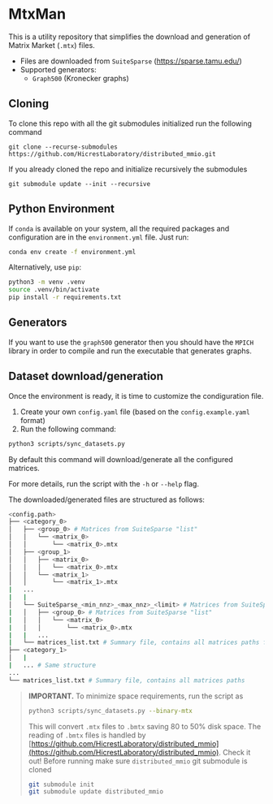 # MtxMan

This is a utility repository that simplifies the download and generation of Matrix Market (`.mtx`) files.

* Files are downloaded from `SuiteSparse` (https://sparse.tamu.edu/)
* Supported generators:
    * `Graph500` (Kronecker graphs)

## Cloning

To clone this repo with all the git submodules initialized run the following command

```
git clone --recurse-submodules https://github.com/HicrestLaboratory/distributed_mmio.git
```

If you already cloned the repo and initialize recursively the submodules

```
git submodule update --init --recursive
```

## Python Environment

If `conda` is available on your system, all the required packages and configuration are in the `environment.yml` file. Just run:

```bash
conda env create -f environment.yml
```

Alternatively, use `pip`:

```bash
python3 -m venv .venv
source .venv/bin/activate
pip install -r requirements.txt
```

## Generators

If you want to use the `graph500` generator then you should have the `MPICH` library in order to compile and run the executable that generates graphs.

## Dataset download/generation

Once the environment is ready, it is time to customize the condiguration file.

1) Create your own `config.yaml` file (based on the `config.example.yaml` format)
2) Run the following command:

```bash
python3 scripts/sync_datasets.py
```

By default this command will download/generate all the configured matrices.

For more details, run the script with the `-h` or `--help` flag.

The downloaded/generated files are structured as follows:

```bash
<config.path>
├── <category_0>
│   ├── <group_0> # Matrices from SuiteSparse "list"
│   │   └── <matrix_0>
│   │       └── <matrix_0>.mtx
│   ├── <group_1>
│   │   ├── <matrix_0>
│   │   │   └── <matrix_0>.mtx
│   │   └── <matrix_1>
│   │       └── <matrix_1>.mtx
|   ...
|   |
│   └── SuiteSparse_<min_nnz>_<max_nnz>_<limit> # Matrices from SuiteSparse "range"
|   │   ├── <group_0> # Matrices from SuiteSparse "list"
|   │   │   └── <matrix_0>
|   │   │       └── <matrix_0>.mtx
|   |   ...
|   └── matrices_list.txt # Summary file, contains all matrices paths for <category_0>
├── <category_1>
│   |
|   ... # Same structure
...
└── matrices_list.txt # Summary file, contains all matrices paths
```

> **IMPORTANT.** To minimize space requirements, run the script as
> ```bash
> python3 scripts/sync_datasets.py --binary-mtx
> ```
> This will convert `.mtx` files to `.bmtx` saving 80 to 50% disk space. The reading of `.bmtx` files is handled by [https://github.com/HicrestLaboratory/distributed_mmio](https://github.com/HicrestLaboratory/distributed_mmio). Check it out!
> Before running make sure `distributed_mmio` git submodule is cloned
> ```bash
> git submodule init
> git submodule update distributed_mmio
> ```
